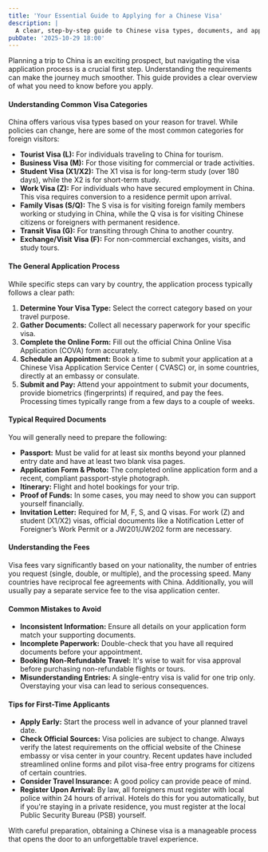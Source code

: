 ```yaml
---
title: 'Your Essential Guide to Applying for a Chinese Visa'
description: |
  A clear, step-by-step guide to Chinese visa types, documents, and application tips for travelers.
pubDate: '2025-10-29 18:00'
---
```



Planning a trip to China is an exciting prospect, but navigating the visa application process is a crucial first step.
Understanding the requirements can make the journey much smoother. This guide provides a clear overview of what you need
to know before you apply.

#### Understanding Common Visa Categories

China offers various visa types based on your reason for travel. While policies can change, here are some of the most
common categories for foreign visitors:

- **Tourist Visa (L):** For individuals traveling to China for tourism.
- **Business Visa (M):** For those visiting for commercial or trade activities.
- **Student Visa (X1/X2):** The X1 visa is for long-term study (over 180 days), while the X2 is for short-term study.
- **Work Visa (Z):** For individuals who have secured employment in China. This visa requires conversion to a residence
  permit upon arrival.
- **Family Visas (S/Q):** The S visa is for visiting foreign family members working or studying in China, while the Q
  visa is for visiting Chinese citizens or foreigners with permanent residence.
- **Transit Visa (G):** For transiting through China to another country.
- **Exchange/Visit Visa (F):** For non-commercial exchanges, visits, and study tours.

#### The General Application Process

While specific steps can vary by country, the application process typically follows a clear path:

1. **Determine Your Visa Type:** Select the correct category based on your travel purpose.
2. **Gather Documents:** Collect all necessary paperwork for your specific visa.
3. **Complete the Online Form:** Fill out the official China Online Visa Application (COVA) form accurately.
4. **Schedule an Appointment:** Book a time to submit your application at a Chinese Visa Application Service Center (
   CVASC) or, in some countries, directly at an embassy or consulate.
5. **Submit and Pay:** Attend your appointment to submit your documents, provide biometrics (fingerprints) if required,
   and pay the fees. Processing times typically range from a few days to a couple of weeks.

#### Typical Required Documents

You will generally need to prepare the following:

- **Passport:** Must be valid for at least six months beyond your planned entry date and have at least two blank visa
  pages.
- **Application Form & Photo:** The completed online application form and a recent, compliant passport-style photograph.
- **Itinerary:** Flight and hotel bookings for your trip.
- **Proof of Funds:** In some cases, you may need to show you can support yourself financially.
- **Invitation Letter:** Required for M, F, S, and Q visas. For work (Z) and student (X1/X2) visas, official documents
  like a Notification Letter of Foreigner’s Work Permit or a JW201/JW202 form are necessary.

#### Understanding the Fees

Visa fees vary significantly based on your nationality, the number of entries you request (single, double, or multiple),
and the processing speed. Many countries have reciprocal fee agreements with China. Additionally, you will usually pay a
separate service fee to the visa application center.

#### Common Mistakes to Avoid

- **Inconsistent Information:** Ensure all details on your application form match your supporting documents.
- **Incomplete Paperwork:** Double-check that you have all required documents before your appointment.
- **Booking Non-Refundable Travel:** It's wise to wait for visa approval before purchasing non-refundable flights or
  tours.
- **Misunderstanding Entries:** A single-entry visa is valid for one trip only. Overstaying your visa can lead to
  serious consequences.

#### Tips for First-Time Applicants

- **Apply Early:** Start the process well in advance of your planned travel date.
- **Check Official Sources:** Visa policies are subject to change. Always verify the latest requirements on the official
  website of the Chinese embassy or visa center in your country. Recent updates have included streamlined online forms
  and pilot visa-free entry programs for citizens of certain countries.
- **Consider Travel Insurance:** A good policy can provide peace of mind.
- **Register Upon Arrival:** By law, all foreigners must register with local police within 24 hours of arrival. Hotels
  do this for you automatically, but if you're staying in a private residence, you must register at the local Public
  Security Bureau (PSB) yourself.

With careful preparation, obtaining a Chinese visa is a manageable process that opens the door to an unforgettable
travel experience.
